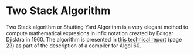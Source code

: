 # Two Stack Algorithm

Two Stack algorithm or Shutting Yard Algorithm is a very elegant method to compute mathematical expresions in infix notation created by Edsgar Djisktra in 1960. The algorithm is presented in [this technical report](http://oai.cwi.nl/oai/asset/9251/9251A.pdf) (page 23) as part of the description of a compiler for Algol 60.




